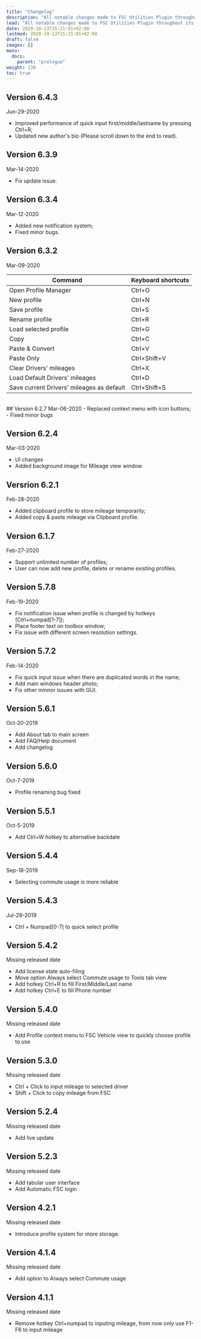 ```yaml
---
title: "Changelog"
description: "All notable changes made to FSC Utilities Plugin throughout its versions."
lead: "All notable changes made to FSC Utilities Plugin throughout its versions."
date: 2020-10-13T15:21:01+02:00
lastmod: 2020-10-13T15:21:01+02:00
draft: false
images: []
menu: 
  docs:
    parent: "prologue"
weight: 130
toc: true
---
```


## Version 6.4.3
Jun-29-2020
   - Improved performance of quick input first/middle/lastname by pressing Ctrl+R;
   - Updated new author's bio (Please scroll down to the end to read).

## Version 6.3.9
Mar-14-2020
   - Fix update issue.

## Version 6.3.4
Mar-12-2020
   - Added new notification system;
   - Fixed minor bugs.

## Version 6.3.2
Mar-09-2020

| Command | Keyboard shortcuts |
| ----------- | ----------- |
| Open Profile Manager | Ctrl+O |
| New profile | Ctrl+N |
| Save profile | Ctrl+S |
| Rename profile | Ctrl+R |
| Load selected profile | Ctrl+G |
| Copy | Ctrl+C |
| Paste & Convert | Ctrl+V |
| Paste Only | Ctrl+Shift+V |
| Clear Drivers' mileages | Ctrl+X |
| Load Default Drivers' mileages | Ctrl+D |
| Save current Drivers' mileages as default | Ctrl+Shift+S |
<br />
## Version 6.2.7
Mar-06-2020
   - Replaced context menu with icon buttons;
   - Fixed minor bugs

## Version 6.2.4
Mar-03-2020
   - UI changes
   - Added background image for Mileage view window

## Versrion 6.2.1
Feb-28-2020
   - Added clipboard profile to store mileage temporarily;
   - Added copy & paste mileage via Clipboard profile.

## Version 6.1.7
Feb-27-2020
   - Support unlimited number of profiles;
   - User can now add new profile, delete or rename existing profiles.

## Version 5.7.8
Feb-19-2020
   - Fix notification issue when profile is changed by hotkeys (Ctrl+numpad[1-7]);
   - Place footer text on toolbox window;
   - Fix issue with different screen resolution settings.

## Version 5.7.2
Feb-14-2020
   - Fix quick input issue when there are duplicated words in the name;
   - Add main windows header photo;
   - Fix other minnor issues with GUI.

## Version 5.6.1
Oct-20-2019
   - Add About tab to main screen
   - Add FAQ/Help document
   - Add changelog

## Version 5.6.0
Oct-7-2019
   - Profile renaming bug fixed

## Version 5.5.1
Oct-5-2019
   - Add Ctrl+W hotkey to alternative backdate

## Version 5.4.4
Sep-18-2019
   - Selecting commute usage is more reliable

## Version 5.4.3
Jul-29-2019
   - Ctrl + Numpad[0-7] to quick select profile

## Version 5.4.2
Missing released date
   - Add license state auto-filing
   - Move option Always select Commute usage to Tools tab view
   - Add hotkey Ctrl+R to fill First/Middle/Last name
   - Add hotkey Ctrl+E to fill Phone number

## Version 5.4.0
Missing released date
   - Add Profile context menu to FSC Vehicle view to quickly choose profile to use

## Version 5.3.0
Missing released date
   - Ctrl + Click to input mileage to selected driver
   - Shift + Click to copy mileage from FSC

## Version 5.2.4
Missing released date
   - Add live update

## Version 5.2.3
Missing released date
   - Add tabular user interface
   - Add Automatic FSC login

## Version 4.2.1
Missing released date
   - Introduce profile system for more storage.

## Version 4.1.4
Missing released date
   - Add option to Always select Commute usage

## Version 4.1.1
Missing released date
   - Remove hotkey Ctrl+numpad to inputing mileage, from now only use F1-F6 to input mileage
